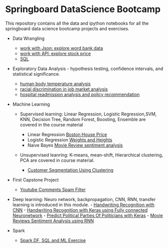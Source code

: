# Springboard DataScience Bootcamp

This repository contains all the data and ipython notebooks for all the springboard data science bootcamp projects and exercises. 

  - Data Wrangling
  
    - [work with Json: explore word bank data](https://github.com/phoenixdeng2012/Springboard-DataScience-Bootcamp/blob/master/data_wrangling_json/sliderule_dsi_json_exercise.ipynb)
    - [work with API: explore stock price](https://github.com/phoenixdeng2012/Springboard-DataScience-Bootcamp/blob/master/API/api_data_wrangling_mini_project.ipynb)
    - [SQL](https://github.com/phoenixdeng2012/Springboard-DataScience-Bootcamp/blob/master/sql_practice/1520094343_sql_project.sql)
    
  - Exploratory Data Analysis - hypothesis testing, confidence intervals, and statistical significance.
  
    - [human body temperature analysis](https://github.com/phoenixdeng2012/Springboard-DataScience-Bootcamp/blob/master/EDA_human_temperature/sliderule_dsi_inferential_statistics_exercise_1.ipynb)
    - [racial discrimination in job market analysis](https://github.com/phoenixdeng2012/Springboard-DataScience-Bootcamp/blob/master/EDA_racial_discrimination/sliderule_dsi_inferential_statistics_exercise_2.ipynb)
    - [hospital readmission analysis and policy recommendation](https://github.com/phoenixdeng2012/Springboard-DataScience-Bootcamp/blob/master/hospital_readmit/sliderule_dsi_inferential_statistics_exercise_3.ipynb)
    
  - Machine Learning
   
    - Supervised learning:
    Linear Regression, Logistic Regression,SVM, KNN, Decision Tree, Random Forest, Boosting, Ensemble are covered in the course material
      
      - Linear Regression [Boston House Price](https://github.com/phoenixdeng2012/Springboard-DataScience-Bootcamp/blob/master/linear_regression/Mini_Project_Linear_Regression.ipynb)
      - Logistic Regression [Weights and Heights](https://github.com/phoenixdeng2012/Springboard-DataScience-Bootcamp/blob/master/logistic_regression/Mini_Project_Logistic_Regression.ipynb)
      - Naive Bayes [Movie Review sentiment analysis](https://github.com/phoenixdeng2012/Springboard-DataScience-Bootcamp/blob/master/naive_bayes/Mini_Project_Naive_Bayes.ipynb)
      
    - Unsupervised leanring:
     K-means, mean-shift, Hierarchical clustering, PCA are covered in course material.
     
      - [Customer Segmentation Using Clustering](https://github.com/phoenixdeng2012/Springboard-DataScience-Bootcamp/blob/master/clustering/Mini_Project_Clustering.ipynb)
      
   - First Capstone Project
    
      - [Youtube Comments Spam Filter](https://github.com/phoenixdeng2012/Springboard-DataScience-Bootcamp/tree/master/spam_filter_proj)
      
   - Deep learning:
   Neuro network, backpropagation, CNN, RNN, transfer learning is introduced in this module. 
  	- [Handwriting Recognition with CNN](https://github.com/phoenixdeng2012/Springboard-DataScience-Bootcamp/blob/master/deep_learning/Handwriting%20Recognition%20with%20CNN.ipynb)
	- [Handwriting Recognition with Keras using Fully connected Neuronetwork](https://github.com/phoenixdeng2012/Springboard-DataScience-Bootcamp/blob/master/deep_learning/Handwriting%20Recognition%20with%20Keras.ipynb)
	- [Predict Political Parties Of Politicians with Keras](https://github.com/phoenixdeng2012/Springboard-DataScience-Bootcamp/blob/master/deep_learning/Predict%20Political%20Parties%20Of%20Politicians%20with%20Keras.ipynb)
	- [Movie Reviews Sentiment Analysis using RNN](https://github.com/phoenixdeng2012/Springboard-DataScience-Bootcamp/blob/master/deep_learning/Sentiment_Analysis_of_Movie_Reviews_using_RNN.ipynb)

   - Spark 
   
     - [Spark DF, SQL and ML Exercise](https://github.com/phoenixdeng2012/Springboard-DataScience-Bootcamp/blob/master/spark/Spark%20DF%2C%20SQL%2C%20ML%20Exercise.ipynb)

     
    
      
    
